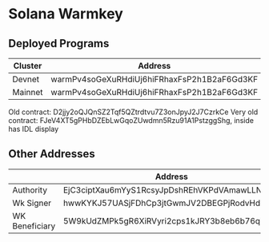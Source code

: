 # Solana Warmkey
## Deployed Programs
| Cluster  | Address  | 
|---|---|
| Devnet  | warmPv4soGeXuRHdiUj6hiFRhaxFsP2h1B2aF6Gd3KF  |
| Mainnet  |  warmPv4soGeXuRHdiUj6hiFRhaxFsP2h1B2aF6Gd3KF |


Old contract: D2jjy2oQJQnSZ2Tqf5QZtrdtvu7Z3onJpyJ2J7CzrkCe
Very old contract: FJeV4XT5gPHbDZEbLwGqoZUwdmn5Rzu91A1PstzggShg, inside has IDL display

## Other Addresses
|   | Address  | 
|---|---|
| Authority | EjC3ciptXau6mYyS1RcsyJpDshREhVKPdVAmawLLNsZU | 
| Wk Signer | hwwKYKJ57UASjFDhCp3jtGwmJV2DBEGPjRodvHd2ZJq |
| WK Beneficiary | 5W9kUdZMPk5gR6XiRVyri2cps1kJRY3b8eb6b76qYiEX | 


